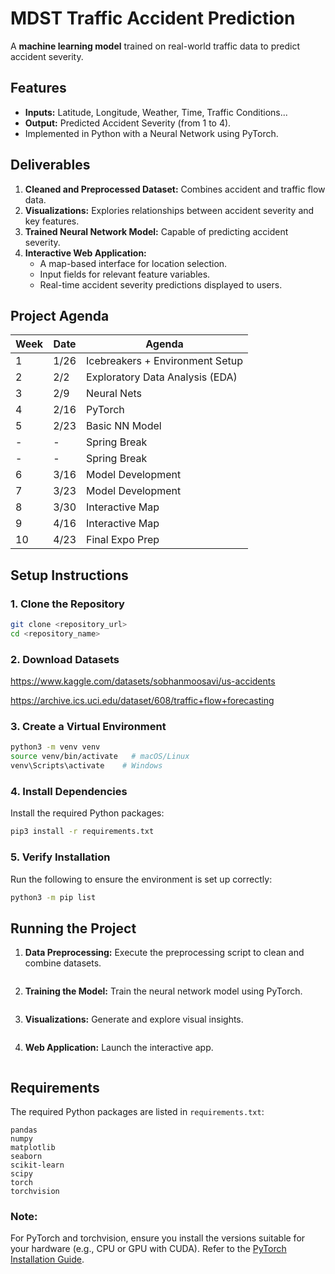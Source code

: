 # MDST Traffic Accident Prediction

A **machine learning model** trained on real-world traffic data to predict accident severity.

## Features
- **Inputs:** Latitude, Longitude, Weather, Time, Traffic Conditions...
- **Output:** Predicted Accident Severity (from 1 to 4).
- Implemented in Python with a Neural Network using PyTorch.

## Deliverables
1. **Cleaned and Preprocessed Dataset:** Combines accident and traffic flow data.
2. **Visualizations:** Explories relationships between accident severity and key features.
3. **Trained Neural Network Model:** Capable of predicting accident severity.
4. **Interactive Web Application:**
   - A map-based interface for location selection.
   - Input fields for relevant feature variables.
   - Real-time accident severity predictions displayed to users.

## Project Agenda
| Week  | Date   | Agenda                          |
|-------|--------|---------------------------------|
| 1     | 1/26   | Icebreakers + Environment Setup |
| 2     | 2/2    | Exploratory Data Analysis (EDA) |
| 3     | 2/9    | Neural Nets                     |
| 4     | 2/16   | PyTorch                         |
| 5     | 2/23   | Basic NN Model                  |
| -     | -      | Spring Break                    |
| -     | -      | Spring Break                    |
| 6     | 3/16   | Model Development               |
| 7     | 3/23   | Model Development               |
| 8     | 3/30   | Interactive Map                 |
| 9     | 4/16   | Interactive Map                 |
| 10    | 4/23   | Final Expo Prep                 |

## Setup Instructions

### 1. Clone the Repository
```bash
git clone <repository_url>
cd <repository_name>
```

### 2. Download Datasets
https://www.kaggle.com/datasets/sobhanmoosavi/us-accidents

https://archive.ics.uci.edu/dataset/608/traffic+flow+forecasting

### 3. Create a Virtual Environment
```bash
python3 -m venv venv
source venv/bin/activate   # macOS/Linux
venv\Scripts\activate    # Windows
```

### 4. Install Dependencies
Install the required Python packages:
```bash
pip3 install -r requirements.txt
```

### 5. Verify Installation
Run the following to ensure the environment is set up correctly:
```bash
python3 -m pip list
```

## Running the Project
1. **Data Preprocessing:** Execute the preprocessing script to clean and combine datasets.
```bash
```

2. **Training the Model:** Train the neural network model using PyTorch.
```bash
```

3. **Visualizations:** Generate and explore visual insights.
```bash
```

4. **Web Application:** Launch the interactive app.
```bash
```

## Requirements
The required Python packages are listed in `requirements.txt`:
```
pandas
numpy
matplotlib
seaborn
scikit-learn
scipy
torch
torchvision
```

### Note:
For PyTorch and torchvision, ensure you install the versions suitable for your hardware (e.g., CPU or GPU with CUDA). Refer to the [PyTorch Installation Guide](https://pytorch.org/get-started/locally/).

